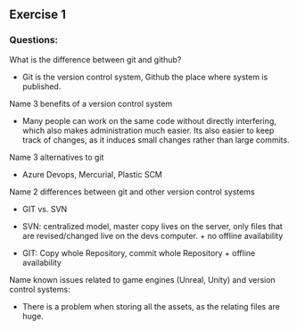 ## Exercise 1

### Questions: 

What is the difference between git and github?

- Git is the version control system, Github the place where system is published.

Name 3 benefits of a version control system

- Many people can work on the same code without directly interfering, which also makes administration much easier. Its also easier to keep track of changes, as it induces small changes rather than large commits.

Name 3 alternatives to git

- Azure Devops, Mercurial, Plastic SCM

Name 2 differences between git and other version control systems

- GIT vs. SVN 

- SVN: centralized model, master copy lives on the server, only files that are revised/changed live on the devs computer. + no offline availability

- GIT: Copy whole Repository, commit whole Repository + offline availability

Name known issues related to game engines (Unreal, Unity) and version control systems: 

- There is a problem when storing all the assets, as the relating files are huge.